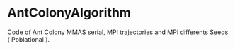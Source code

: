# AntColonyAlgorithm
Code of Ant Colony MMAS serial, MPI trajectories and MPI differents Seeds ( Poblational ).
